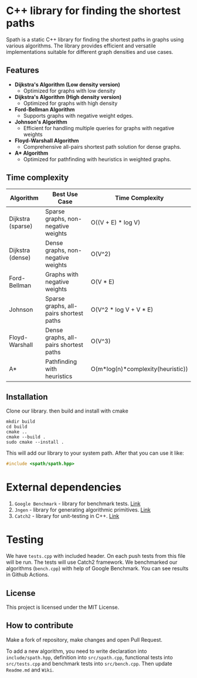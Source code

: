 # C++ library for finding the shortest paths

Spath is a static C++ library for finding the shortest paths in graphs using various algorithms. The library provides efficient and versatile implementations suitable for different graph densities and use cases.

## Features

- **Dijkstra's Algorithm (Low density version)**  
  - Optimized for graphs with low density
- **Dijkstra's Algorithm (High density version)**  
  - Optimized for graphs with high density
- **Ford-Bellman Algorithm**  
  - Supports graphs with negative weight edges.
- **Johnson's Algorithm**  
  - Efficient for handling multiple queries for graphs with negative weights
- **Floyd-Warshall Algorithm**  
  - Comprehensive all-pairs shortest path solution for dense graphs.
- **A\* Algorithm**  
  - Optimized for pathfinding with heuristics in weighted graphs.

## Time complexity

| Algorithm          | Best Use Case                         | Time Complexity            |
|--------------------|---------------------------------------|----------------------------|
| Dijkstra (sparse)  | Sparse graphs, non-negative weights   | O((V + E) * log V)         |
| Dijkstra (dense)   | Dense graphs, non-negative weights    | O(V^2)                     |
| Ford-Bellman       | Graphs with negative weights          | O(V * E)                   |
| Johnson            | Sparse graphs, all-pairs shortest paths | O(V^2 * log V + V * E) |
| Floyd-Warshall     | Dense graphs, all-pairs shortest paths | O(V^3)                 |
| A*                 | Pathfinding with heuristics           | O(m*log(n)*complexity(heuristic))       |


## Installation

Clone our library. then build and install with cmake

```
mkdir build
cd build
cmake ..
cmake --build .
sudo cmake --install .
```
This will add our library to your system path. After that you can use it like:

```cpp
#include <spath/spath.hpp>
```

# External dependencies

1) `Google Benchmark` - library for benchmark tests. [Link](https://github.com/google/benchmark)
2) `Jngen` - library for generating algorithmic primitives. [Link](https://github.com/ifsmirnov/jngen)
3) `Catch2` - library for unit-testing in C++. [Link](https://github.com/catchorg/Catch2)

# Testing

We have `tests.cpp` with included header. On each push tests from this file will be run. The tests will use Catch2 framework.
We benchmarked our algorithms (`bench.cpp`) with help of Google Benchmark. You can see results in Github Actions. 

## License

This project is licensed under the MIT License.
  
## How to contribute

Make a fork of repository, make changes and open Pull Request.

To add a new algorithm, you need to write declaration into `include/spath.hpp`, definition into `src/spath.cpp`, functional tests into `src/tests.cpp` and benchmark tests into `src/bench.cpp`.
Then update `Readme.md` and `Wiki`.

